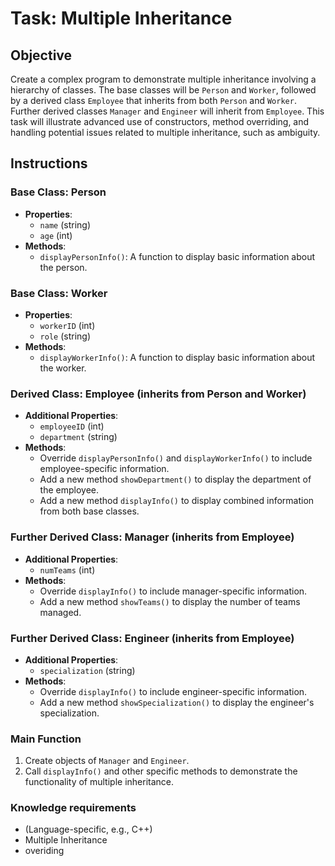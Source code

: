 # Task:  Multiple Inheritance

## Objective

Create a complex  program to demonstrate multiple inheritance involving a hierarchy of classes. The base classes will be `Person` and `Worker`, followed by a derived class `Employee` that inherits from both `Person` and `Worker`. Further derived classes `Manager` and `Engineer` will inherit from `Employee`. This task will illustrate advanced use of constructors, method overriding, and handling potential issues related to multiple inheritance, such as ambiguity.

## Instructions

### Base Class: Person

- **Properties**:
  - `name` (string)
  - `age` (int)
- **Methods**:
  - `displayPersonInfo()`: A function to display basic information about the person.

### Base Class: Worker

- **Properties**:
  - `workerID` (int)
  - `role` (string)
- **Methods**:
  - `displayWorkerInfo()`: A function to display basic information about the worker.

### Derived Class: Employee (inherits from Person and Worker)

- **Additional Properties**:
  - `employeeID` (int)
  - `department` (string)
- **Methods**:
  - Override `displayPersonInfo()` and `displayWorkerInfo()` to include employee-specific information.
  - Add a new method `showDepartment()` to display the department of the employee.
  - Add a new method `displayInfo()` to display combined information from both base classes.

### Further Derived Class: Manager (inherits from Employee)

- **Additional Properties**:
  - `numTeams` (int)
- **Methods**:
  - Override `displayInfo()` to include manager-specific information.
  - Add a new method `showTeams()` to display the number of teams managed.

### Further Derived Class: Engineer (inherits from Employee)

- **Additional Properties**:
  - `specialization` (string)
- **Methods**:
  - Override `displayInfo()` to include engineer-specific information.
  - Add a new method `showSpecialization()` to display the engineer's specialization.

### Main Function

1. Create objects of `Manager` and `Engineer`.
2. Call `displayInfo()` and other specific methods to demonstrate the functionality of multiple inheritance.


### Knowledge requirements
- (Language-specific, e.g., C++) 
- Multiple Inheritance
- overiding 
